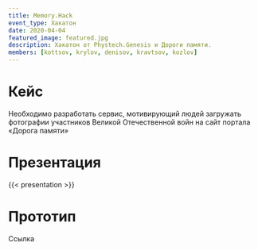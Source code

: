 ```yaml
---
title: Memory.Hack
event_type: Хакатон
date: 2020-04-04
featured_image: featured.jpg
description: Хакатон от Phystech.Genesis и Дороги памяти.
members: [kottsov, krylov, denisov, kravtsov, kozlov]
---
```


# Кейс

Необходимо разработать сервис, мотивирующий людей загружать фотографии участников Великой Отечественной войн на сайт портала «Дорога памяти»

# Презентация

{{< presentation >}}

# Прототип

Ссылка